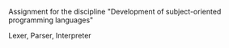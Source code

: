 Assignment for the discipline "Development of subject-oriented programming languages"

Lexer, Parser, Interpreter